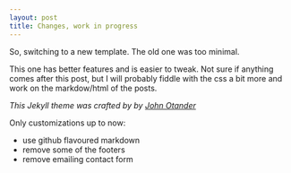 ```yaml
---
layout: post
title: Changes, work in progress
---
```

  
So, switching to a new template. The old one was too minimal. 

This one has better features and is easier to tweak. Not sure if anything comes after this post,
but I will probably fiddle with the css a bit more and work on the markdow/html of the posts.
    
*This Jekyll theme was crafted by by [John Otander](http://johnotander.com/)*

Only customizations up to now:
- use github flavoured markdown
- remove some of the footers
- remove emailing contact form


